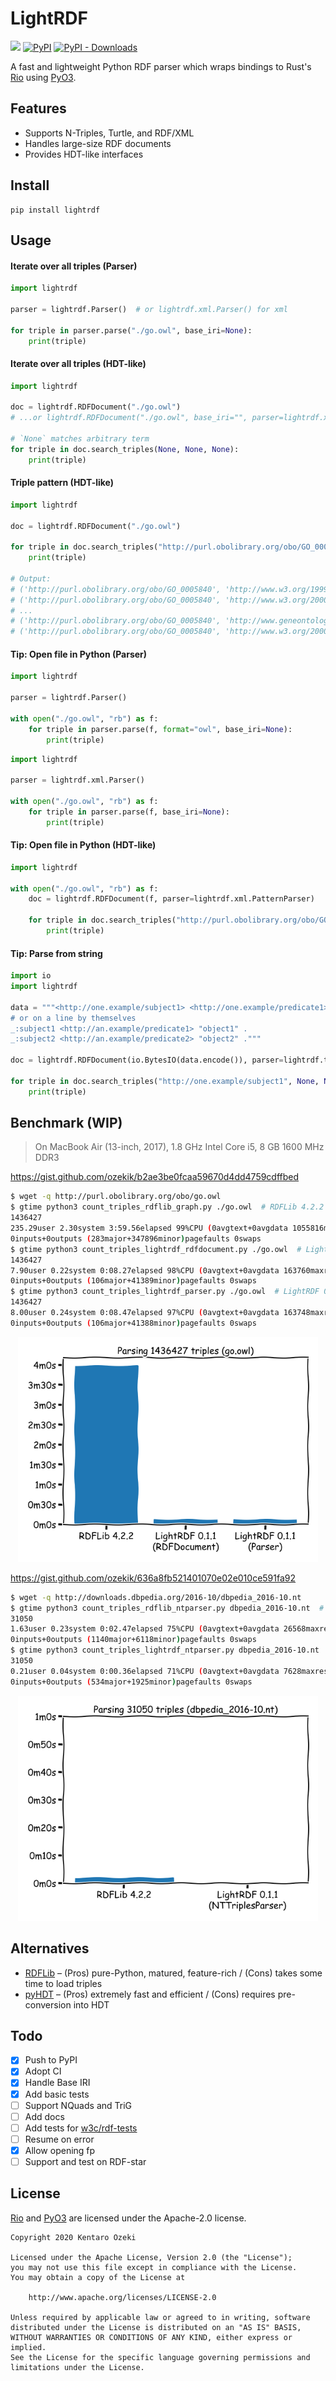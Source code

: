 # LightRDF

[![](https://github.com/ozekik/lightrdf/workflows/CI/badge.svg)](https://github.com/ozekik/lightrdf/actions)
[![PyPI](https://img.shields.io/pypi/v/lightrdf.svg)](https://pypi.python.org/pypi/lightrdf/)
[![PyPI - Downloads](https://img.shields.io/pypi/dm/lightrdf.svg)](https://pypistats.org/packages/lightrdf)

A fast and lightweight Python RDF parser which wraps bindings to Rust's [Rio](https://github.com/Tpt/rio) using [PyO3](https://github.com/PyO3/pyo3).

## Features

- Supports N-Triples, Turtle, and RDF/XML
- Handles large-size RDF documents
- Provides HDT-like interfaces

## Install

```
pip install lightrdf
```

## Usage

#### Iterate over all triples (Parser)

```python
import lightrdf

parser = lightrdf.Parser()  # or lightrdf.xml.Parser() for xml

for triple in parser.parse("./go.owl", base_iri=None):
    print(triple)
```

#### Iterate over all triples (HDT-like)

```python
import lightrdf

doc = lightrdf.RDFDocument("./go.owl")
# ...or lightrdf.RDFDocument("./go.owl", base_iri="", parser=lightrdf.xml.PatternParser) for xml

# `None` matches arbitrary term
for triple in doc.search_triples(None, None, None):
    print(triple)
```

#### Triple pattern (HDT-like)

```python
import lightrdf

doc = lightrdf.RDFDocument("./go.owl")

for triple in doc.search_triples("http://purl.obolibrary.org/obo/GO_0005840", None, None):
    print(triple)

# Output:
# ('http://purl.obolibrary.org/obo/GO_0005840', 'http://www.w3.org/1999/02/22-rdf-syntax-ns#type', 'http://www.w3.org/2002/07/owl#Class')
# ('http://purl.obolibrary.org/obo/GO_0005840', 'http://www.w3.org/2000/01/rdf-schema#subClassOf', 'http://purl.obolibrary.org/obo/GO_0043232')
# ...
# ('http://purl.obolibrary.org/obo/GO_0005840', 'http://www.geneontology.org/formats/oboInOwl#inSubset', 'http://purl.obolibrary.org/obo/go#goslim_yeast')
# ('http://purl.obolibrary.org/obo/GO_0005840', 'http://www.w3.org/2000/01/rdf-schema#label', '"ribosome"^^<http://www.w3.org/2001/XMLSchema#string>')
```

#### Tip: Open file in Python (Parser)

```python
import lightrdf

parser = lightrdf.Parser()

with open("./go.owl", "rb") as f:
    for triple in parser.parse(f, format="owl", base_iri=None):
        print(triple)
```

```python
import lightrdf

parser = lightrdf.xml.Parser()

with open("./go.owl", "rb") as f:
    for triple in parser.parse(f, base_iri=None):
        print(triple)
```

#### Tip: Open file in Python (HDT-like)

```python
import lightrdf

with open("./go.owl", "rb") as f:
    doc = lightrdf.RDFDocument(f, parser=lightrdf.xml.PatternParser)

    for triple in doc.search_triples("http://purl.obolibrary.org/obo/GO_0005840", None, None):
        print(triple)
```

#### Tip: Parse from string

```python
import io
import lightrdf

data = """<http://one.example/subject1> <http://one.example/predicate1> <http://one.example/object1> . # comments here
# or on a line by themselves
_:subject1 <http://an.example/predicate1> "object1" .
_:subject2 <http://an.example/predicate2> "object2" ."""

doc = lightrdf.RDFDocument(io.BytesIO(data.encode()), parser=lightrdf.turtle.PatternParser)

for triple in doc.search_triples("http://one.example/subject1", None, None):
    print(triple)
```

## Benchmark (WIP)

> On MacBook Air (13-inch, 2017), 1.8 GHz Intel Core i5, 8 GB 1600 MHz DDR3

<https://gist.github.com/ozekik/b2ae3be0fcaa59670d4dd4759cdffbed>

```bash
$ wget -q http://purl.obolibrary.org/obo/go.owl
$ gtime python3 count_triples_rdflib_graph.py ./go.owl  # RDFLib 4.2.2
1436427
235.29user 2.30system 3:59.56elapsed 99%CPU (0avgtext+0avgdata 1055816maxresident)k
0inputs+0outputs (283major+347896minor)pagefaults 0swaps
$ gtime python3 count_triples_lightrdf_rdfdocument.py ./go.owl  # LightRDF 0.1.1
1436427
7.90user 0.22system 0:08.27elapsed 98%CPU (0avgtext+0avgdata 163760maxresident)k
0inputs+0outputs (106major+41389minor)pagefaults 0swaps
$ gtime python3 count_triples_lightrdf_parser.py ./go.owl  # LightRDF 0.1.1
1436427
8.00user 0.24system 0:08.47elapsed 97%CPU (0avgtext+0avgdata 163748maxresident)k
0inputs+0outputs (106major+41388minor)pagefaults 0swaps
```

<p align="center">
<img src="assets/benchmark1.png" width="480" />
</p>

<https://gist.github.com/ozekik/636a8fb521401070e02e010ce591fa92>

```bash
$ wget -q http://downloads.dbpedia.org/2016-10/dbpedia_2016-10.nt
$ gtime python3 count_triples_rdflib_ntparser.py dbpedia_2016-10.nt  # RDFLib 4.2.2
31050
1.63user 0.23system 0:02.47elapsed 75%CPU (0avgtext+0avgdata 26568maxresident)k
0inputs+0outputs (1140major+6118minor)pagefaults 0swaps
$ gtime python3 count_triples_lightrdf_ntparser.py dbpedia_2016-10.nt  # LightRDF 0.1.1
31050
0.21user 0.04system 0:00.36elapsed 71%CPU (0avgtext+0avgdata 7628maxresident)k
0inputs+0outputs (534major+1925minor)pagefaults 0swaps
```

<p align="center">
<img src="assets/benchmark2.png" width="480" />
</p>

## Alternatives

- [RDFLib](https://github.com/RDFLib/rdflib) – (Pros) pure-Python, matured, feature-rich / (Cons) takes some time to load triples
- [pyHDT](https://github.com/Callidon/pyHDT) – (Pros) extremely fast and efficient / (Cons) requires pre-conversion into HDT

## Todo

- [x] Push to PyPI
- [x] Adopt CI
- [x] Handle Base IRI
- [x] Add basic tests
- [ ] Support NQuads and TriG
- [ ] Add docs
- [ ] Add tests for [w3c/rdf-tests](https://github.com/w3c/rdf-tests)
- [ ] Resume on error
- [x] Allow opening fp
- [ ] Support and test on RDF-star

## License

[Rio](https://github.com/Tpt/rio) and [PyO3](https://github.com/PyO3/pyo3) are licensed under the Apache-2.0 license.

    Copyright 2020 Kentaro Ozeki

    Licensed under the Apache License, Version 2.0 (the "License");
    you may not use this file except in compliance with the License.
    You may obtain a copy of the License at

        http://www.apache.org/licenses/LICENSE-2.0

    Unless required by applicable law or agreed to in writing, software
    distributed under the License is distributed on an "AS IS" BASIS,
    WITHOUT WARRANTIES OR CONDITIONS OF ANY KIND, either express or implied.
    See the License for the specific language governing permissions and
    limitations under the License.
